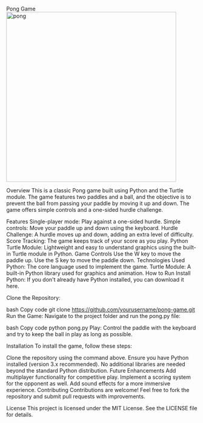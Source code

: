 Pong Game
<img width="448" alt="pong" src="https://github.com/user-attachments/assets/51c39652-adfc-42d1-af56-d9cbd4feb7a8">

Overview
This is a classic Pong game built using Python and the Turtle module. The game features two paddles and a ball, and the objective is to prevent the ball from passing your paddle by moving it up and down. The game offers simple controls and a one-sided hurdle challenge.

Features
Single-player mode: Play against a one-sided hurdle.
Simple controls: Move your paddle up and down using the keyboard.
Hurdle Challenge: A hurdle moves up and down, adding an extra level of difficulty.
Score Tracking: The game keeps track of your score as you play.
Python Turtle Module: Lightweight and easy to understand graphics using the built-in Turtle module in Python.
Game Controls
Use the W key to move the paddle up.
Use the S key to move the paddle down.
Technologies Used
Python: The core language used to implement the game.
Turtle Module: A built-in Python library used for graphics and animation.
How to Run
Install Python: If you don't already have Python installed, you can download it here.

Clone the Repository:

bash
Copy code
git clone https://github.com/yourusername/pong-game.git
Run the Game: Navigate to the project folder and run the pong.py file:

bash
Copy code
python pong.py
Play: Control the paddle with the keyboard and try to keep the ball in play as long as possible.

Installation
To install the game, follow these steps:

Clone the repository using the command above.
Ensure you have Python installed (version 3.x recommended).
No additional libraries are needed beyond the standard Python distribution.
Future Enhancements
Add multiplayer functionality for competitive play.
Implement a scoring system for the opponent as well.
Add sound effects for a more immersive experience.
Contributing
Contributions are welcome! Feel free to fork the repository and submit pull requests with improvements.

License
This project is licensed under the MIT License. See the LICENSE file for details.
